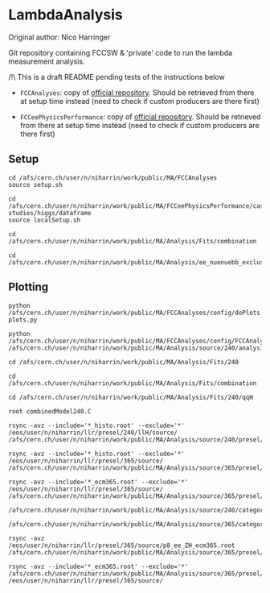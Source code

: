 # LambdaAnalysis

Original author: Nico Harringer

Git repository containing FCCSW & 'private' code to run the lambda measurement analysis.

/!\ This is a draft README pending tests of the instructions below

- `FCCAnalyses`: copy of [official repository](https://github.com/HEP-FCC/FCCAnalyses). Should be retrieved from there at setup time instead (need to check if custom producers are there first)

- `FCCeePhysicsPerformance`: copy of [official repository](https://github.com/HEP-FCC/FCCeePhysicsPerformance). Should be retrieved from there at setup time instead (need to check if custom producers are there first)

## Setup

```
cd /afs/cern.ch/user/n/niharrin/work/public/MA/FCCAnalyses
source setup.sh

cd /afs/cern.ch/user/n/niharrin/work/public/MA/FCCeePhysicsPerformance/case-studies/higgs/dataframe
source localSetup.sh

cd /afs/cern.ch/user/n/niharrin/work/public/MA/Analysis/Fits/combination

cd /afs/cern.ch/user/n/niharrin/work/public/MA/Analysis/ee_nuenuebb_exclusive/365
```

## Plotting

```
python /afs/cern.ch/user/n/niharrin/work/public/MA/FCCAnalyses/config/doPlots.py plots.py

python /afs/cern.ch/user/n/niharrin/work/public/MA/FCCAnalyses/config/FCCAnalysisRun.py /afs/cern.ch/user/n/niharrin/work/public/MA/Analysis/source/240/analysis_stage1.py

cd /afs/cern.ch/user/n/niharrin/work/public/MA/Analysis/Fits/240

cd /afs/cern.ch/user/n/niharrin/work/public/MA/Analysis/Fits/combination

cd /afs/cern.ch/user/n/niharrin/work/public/MA/Analysis/Fits/240/qqH

root combinedModel240.C

rsync -avz --include='*_histo.root' --exclude='*' /eos/user/n/niharrin/llr/presel/240/llH/source/ /afs/cern.ch/user/n/niharrin/work/public/MA/Analysis/source/240/presel/histos/

rsync -avz --include='*_histo.root' --exclude='*' /eos/user/n/niharrin/llr/presel/365/source/ /afs/cern.ch/user/n/niharrin/work/public/MA/Analysis/source/365/presel/histos/

rsync -avz --include='*_ecm365.root' --exclude='*' /eos/user/n/niharrin/llr/presel/365/source/ /afs/cern.ch/user/n/niharrin/work/public/MA/Analysis/source/365/presel/

/afs/cern.ch/user/n/niharrin/work/public/MA/Analysis/source/240/categories/ZmumuH

/afs/cern.ch/user/n/niharrin/work/public/MA/Analysis/source/365/categories/

rsync -avz /eos/user/n/niharrin/llr/presel/365/source/p8_ee_ZH_ecm365.root /afs/cern.ch/user/n/niharrin/work/public/MA/Analysis/source/365/presel/

rsync -avz --include='*_ecm365.root' --exclude='*' /afs/cern.ch/user/n/niharrin/work/public/MA/Analysis/source/365/presel/ /eos/user/n/niharrin/llr/presel/365/source/
```



